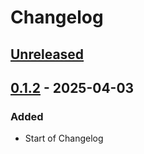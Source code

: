 # Changelog

## [Unreleased]

## [0.1.2] - 2025-04-03

### Added

-   Start of Changelog

[Unreleased]: https://github.com/boukepostma/mondaytoframe/compare/0.1.2...HEAD

[0.1.2]: https://github.com/boukepostma/mondaytoframe/compare/02f4324a36a6fc1be9919f7f3de93d99265ac29a...0.1.2

